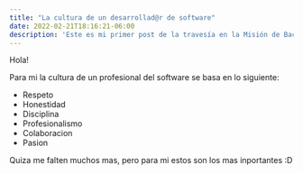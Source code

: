 ```yaml
---
title: "La cultura de un desarrollad@r de software"
date: 2022-02-21T18:16:21-06:00
description: 'Este es mi primer post de la travesía en la Misión de Backend con Node JS de Launch X.'
---
```


Hola!

Para mi la cultura de un profesional del software se basa en lo siguiente:

- Respeto
- Honestidad 
- Disciplina
- Profesionalismo
- Colaboracion
- Pasion

Quiza me falten muchos mas, pero para mi estos son los mas inportantes :D
